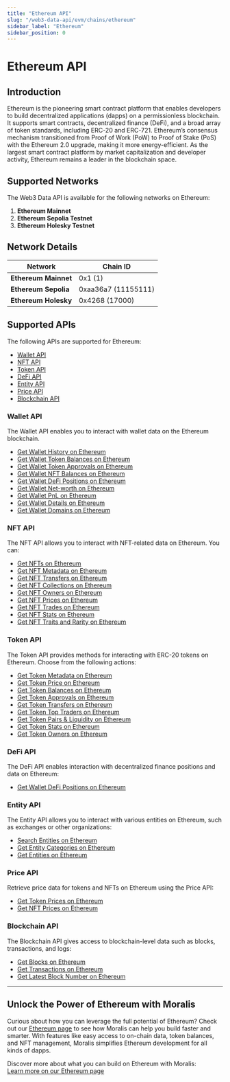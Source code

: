 ```yaml
---
title: "Ethereum API"
slug: "/web3-data-api/evm/chains/ethereum"
sidebar_label: "Ethereum"
sidebar_position: 0
---
```


# Ethereum API

## Introduction

Ethereum is the pioneering smart contract platform that enables developers to build decentralized applications (dapps) on a permissionless blockchain. It supports smart contracts, decentralized finance (DeFi), and a broad array of token standards, including ERC-20 and ERC-721. Ethereum’s consensus mechanism transitioned from Proof of Work (PoW) to Proof of Stake (PoS) with the Ethereum 2.0 upgrade, making it more energy-efficient. As the largest smart contract platform by market capitalization and developer activity, Ethereum remains a leader in the blockchain space.

## Supported Networks

The Web3 Data API is available for the following networks on Ethereum:

1. **Ethereum Mainnet**
2. **Ethereum Sepolia Testnet**
3. **Ethereum Holesky Testnet**

## Network Details

| Network | Chain ID |
| ---- | ---- |
| **Ethereum Mainnet** | 0x1 (1)             |
| **Ethereum Sepolia** | 0xaa36a7 (11155111) |
| **Ethereum Holesky** | 0x4268 (17000)      |

## Supported APIs

The following APIs are supported for Ethereum:

<ul>
  <li><a href="/web3-data-api/evm/reference#wallet-api">Wallet API</a></li>
  <li><a href="/web3-data-api/evm/reference#nft-api">NFT API</a></li>
  <li><a href="/web3-data-api/evm/reference#token-api">Token API</a></li>
  <li><a href="/web3-data-api/evm/reference#defi-api">DeFi API</a></li>
  <li><a href="/web3-data-api/evm/reference#entity-api">Entity API</a></li>
  <li><a href="/web3-data-api/evm/reference#price-api">Price API</a></li>
  <li><a href="/web3-data-api/evm/reference#blockchain-api">Blockchain API</a></li>
</ul>

### Wallet API

The Wallet API enables you to interact with wallet data on the Ethereum blockchain.

<ul>
  <li><a href="/web3-data-api/evm/reference#get-wallet-history">Get Wallet History on Ethereum</a></li>
  <li><a href="/web3-data-api/evm/reference#get-wallet-token-balances">Get Wallet Token Balances on Ethereum</a></li>
  <li><a href="/web3-data-api/evm/reference#get-wallet-token-approvals">Get Wallet Token Approvals on Ethereum</a></li>
  <li><a href="/web3-data-api/evm/reference#get-wallet-nfts">Get Wallet NFT Balances on Ethereum</a></li>
  <li><a href="/web3-data-api/evm/reference#get-wallet-defi-positions">Get Wallet DeFi Positions on Ethereum</a></li>
  <li><a href="/web3-data-api/evm/reference#get-wallet-net-worth">Get Wallet Net-worth on Ethereum</a></li>
  <li><a href="/web3-data-api/evm/reference#get-wallet-pnl">Get Wallet PnL on Ethereum</a></li>
  <li><a href="/web3-data-api/evm/reference#get-wallet-details">Get Wallet Details on Ethereum</a></li>
  <li><a href="/web3-data-api/evm/reference#get-wallet-domains">Get Wallet Domains on Ethereum</a></li>
</ul>

### NFT API

The NFT API allows you to interact with NFT-related data on Ethereum. You can:

<ul>
  <li><a href="/web3-data-api/evm/reference#get-nfts">Get NFTs on Ethereum</a></li>
  <li><a href="/web3-data-api/evm/reference#get-nft-metadata">Get NFT Metadata on Ethereum</a></li>
  <li><a href="/web3-data-api/evm/reference#get-nft-transfers">Get NFT Transfers on Ethereum</a></li>
  <li><a href="/web3-data-api/evm/reference#get-nft-collections">Get NFT Collections on Ethereum</a></li>
  <li><a href="/web3-data-api/evm/reference#get-nft-owners">Get NFT Owners on Ethereum</a></li>
  <li><a href="/web3-data-api/evm/reference#get-nft-prices">Get NFT Prices on Ethereum</a></li>
  <li><a href="/web3-data-api/evm/reference#get-nft-trades">Get NFT Trades on Ethereum</a></li>
  <li><a href="/web3-data-api/evm/reference#get-nft-stats">Get NFT Stats on Ethereum</a></li>
  <li><a href="/web3-data-api/evm/reference#get-nft-traits-and-rarity">Get NFT Traits and Rarity on Ethereum</a></li>
</ul>

### Token API

The Token API provides methods for interacting with ERC-20 tokens on Ethereum. Choose from the following actions:

<ul>
  <li><a href="/web3-data-api/evm/reference#get-token-metadata">Get Token Metadata on Ethereum</a></li>
  <li><a href="/web3-data-api/evm/reference#get-token-price">Get Token Price on Ethereum</a></li>
  <li><a href="/web3-data-api/evm/reference#get-token-balances">Get Token Balances on Ethereum</a></li>
  <li><a href="/web3-data-api/evm/reference#get-token-approvals">Get Token Approvals on Ethereum</a></li>
  <li><a href="/web3-data-api/evm/reference#get-token-transfers">Get Token Transfers on Ethereum</a></li>
  <li><a href="/web3-data-api/evm/reference#get-token-top-traders">Get Token Top Traders on Ethereum</a></li>
  <li><a href="/web3-data-api/evm/reference#get-token-pairs--liquidity">Get Token Pairs & Liquidity on Ethereum</a></li>
  <li><a href="/web3-data-api/evm/reference#get-token-stats">Get Token Stats on Ethereum</a></li>
  <li><a href="/web3-data-api/evm/reference#get-token-owners">Get Token Owners on Ethereum</a></li>
</ul>

### DeFi API

The DeFi API enables interaction with decentralized finance positions and data on Ethereum:

<ul>
  <li><a href="/web3-data-api/evm/reference#get-wallet-defi-positions">Get Wallet DeFi Positions on Ethereum</a></li>
</ul>

### Entity API

The Entity API allows you to interact with various entities on Ethereum, such as exchanges or other organizations:

<ul>
  <li><a href="/web3-data-api/evm/reference#search-entities">Search Entities on Ethereum</a></li>
  <li><a href="/web3-data-api/evm/reference#get-entity-categories">Get Entity Categories on Ethereum</a></li>
  <li><a href="/web3-data-api/evm/reference#get-entities">Get Entities on Ethereum</a></li>
</ul>

### Price API

Retrieve price data for tokens and NFTs on Ethereum using the Price API:

<ul>
  <li><a href="/web3-data-api/evm/reference#get-token-prices">Get Token Prices on Ethereum</a></li>
  <li><a href="/web3-data-api/evm/reference#get-nft-prices">Get NFT Prices on Ethereum</a></li>
</ul>

### Blockchain API

The Blockchain API gives access to blockchain-level data such as blocks, transactions, and logs:

<ul>
  <li><a href="/web3-data-api/evm/reference#get-blocks">Get Blocks on Ethereum</a></li>
  <li><a href="/web3-data-api/evm/reference#get-transactions">Get Transactions on Ethereum</a></li>
  <li><a href="/web3-data-api/evm/reference#get-latest-block-number">Get Latest Block Number on Ethereum</a></li>
</ul>

---

## Unlock the Power of Ethereum with Moralis

Curious about how you can leverage the full potential of Ethereum? Check out our [Ethereum page](https://developers.moralis.com/chains/ethereum/) to see how Moralis can help you build faster and smarter. With features like easy access to on-chain data, token balances, and NFT management, Moralis simplifies Ethereum development for all kinds of dapps.

Discover more about what you can build on Ethereum with Moralis:  
[Learn more on our Ethereum page](https://developers.moralis.com/chains/ethereum/)
